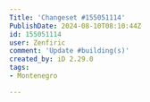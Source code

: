 ```yaml
---
Title: 'Changeset #155051114'
PublishDate: 2024-08-10T08:10:44Z
id: 155051114
user: Zenfiric
comment: 'Update #building(s)'
created_by: iD 2.29.0
tags:
- Montenegro

---
```

